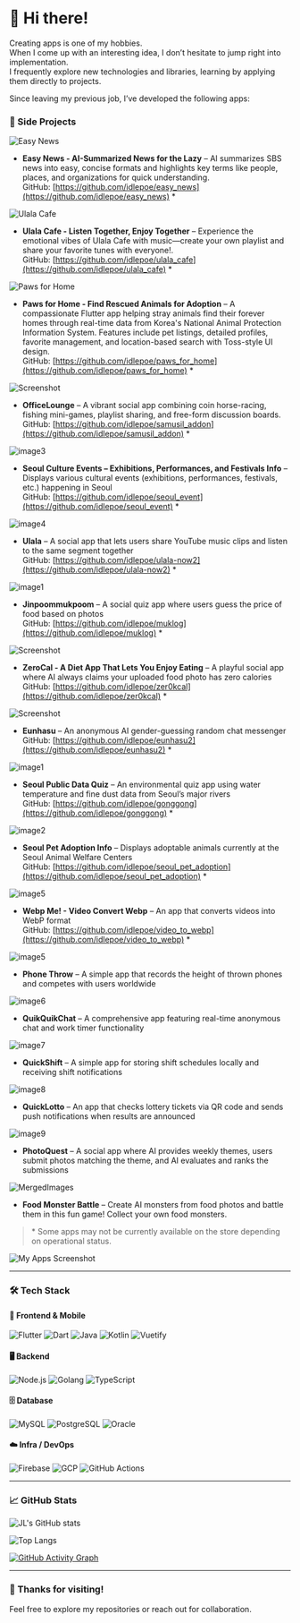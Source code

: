 # 👋 Hi there!

Creating apps is one of my hobbies.  
When I come up with an interesting idea, I don’t hesitate to jump right into implementation.  
I frequently explore new technologies and libraries, learning by applying them directly to projects.

Since leaving my previous job, I’ve developed the following apps:

### 📱 Side Projects

![Easy News](https://github.com/idlepoe/idlepoe/blob/main/0720203321588206.jpg)
- **Easy News - AI-Summarized News for the Lazy** – AI summarizes SBS news into easy, concise formats and highlights key terms like people, places, and organizations for quick understanding.  
  GitHub: [https://github.com/idlepoe/easy_news](https://github.com/idlepoe/easy_news) *
  
![Ulala Cafe](https://github.com/idlepoe/idlepoe/blob/main/0706200936156720.jpg?raw=true)
- **Ulala Cafe - Listen Together, Enjoy Together** – Experience the emotional vibes of Ulala Cafe with music—create your own playlist and share your favorite tunes with everyone!.  
  GitHub: [https://github.com/idlepoe/ulala_cafe](https://github.com/idlepoe/ulala_cafe) *

![Paws for Home](https://github.com/idlepoe/idlepoe/blob/main/0708163300249569.jpg?raw=true)
- **Paws for Home - Find Rescued Animals for Adoption** – A compassionate Flutter app helping stray animals find their forever homes through real-time data from Korea's National Animal Protection Information System. Features include pet listings, detailed profiles, favorite management, and location-based search with Toss-style UI design.  
  GitHub: [https://github.com/idlepoe/paws_for_home](https://github.com/idlepoe/paws_for_home) *
  
![Screenshot](https://github.com/idlepoe/idlepoe/blob/main/062612493065799.jpg?raw=true)
- **OfficeLounge** – A vibrant social app combining coin horse-racing, fishing mini-games, playlist sharing, and free-form discussion boards.  
  GitHub: [https://github.com/idlepoe/samusil_addon](https://github.com/idlepoe/samusil_addon) *

![image3](https://github.com/idlepoe/idlepoe/blob/main/0628002630385000.jpg?raw=true)
- **Seoul Culture Events – Exhibitions, Performances, and Festivals Info** – Displays various cultural events (exhibitions, performances, festivals, etc.) happening in Seoul  
  GitHub: [https://github.com/idlepoe/seoul_event](https://github.com/idlepoe/seoul_event) *

![image4](https://github.com/idlepoe/idlepoe/blob/main/0619074355771630.jpg?raw=true)
- **Ulala** – A social app that lets users share YouTube music clips and listen to the same segment together  
  GitHub: [https://github.com/idlepoe/ulala-now2](https://github.com/idlepoe/ulala-now2) *

![image1](https://github.com/idlepoe/idlepoe/blob/main/0928180321855769.jpg?raw=true)
- **Jinpoommukpoom** – A social quiz app where users guess the price of food based on photos  
  GitHub: [https://github.com/idlepoe/muklog](https://github.com/idlepoe/muklog) *

![Screenshot](https://github.com/idlepoe/idlepoe/blob/main/0628020952288110.jpg?raw=true)
- **ZeroCal - A Diet App That Lets You Enjoy Eating** – A playful social app where AI always claims your uploaded food photo has zero calories  
  GitHub: [https://github.com/idlepoe/zer0kcal](https://github.com/idlepoe/zer0kcal) *

![Screenshot](https://github.com/idlepoe/idlepoe/blob/main/0928180602297576.jpg?raw=true)
- **Eunhasu** – An anonymous AI gender-guessing random chat messenger  
  GitHub: [https://github.com/idlepoe/eunhasu2](https://github.com/idlepoe/eunhasu2) *

![image1](https://github.com/idlepoe/idlepoe/blob/main/0619074207796248.jpg?raw=true)
- **Seoul Public Data Quiz** – An environmental quiz app using water temperature and fine dust data from Seoul’s major rivers  
  GitHub: [https://github.com/idlepoe/gonggong](https://github.com/idlepoe/gonggong) *

![image2](https://github.com/idlepoe/idlepoe/blob/main/0619074251626233.jpg?raw=true)
- **Seoul Pet Adoption Info** – Displays adoptable animals currently at the Seoul Animal Welfare Centers  
  GitHub: [https://github.com/idlepoe/seoul_pet_adoption](https://github.com/idlepoe/seoul_pet_adoption) *

![image5](https://github.com/idlepoe/idlepoe/blob/main/0715202823453599.jpg?raw=true)
- **Webp Me! - Video Convert Webp** – An app that converts videos into WebP format  
  GitHub: [https://github.com/idlepoe/video_to_webp](https://github.com/idlepoe/video_to_webp) *

![image5](https://github.com/idlepoe/idlepoe/blob/main/0928174842636044.jpg?raw=true)
- **Phone Throw** – A simple app that records the height of thrown phones and competes with users worldwide

![image6](https://github.com/idlepoe/idlepoe/blob/main/0928175357797585.jpg?raw=true)
- **QuikQuikChat** – A comprehensive app featuring real-time anonymous chat and work timer functionality

![image7](https://github.com/idlepoe/idlepoe/blob/main/0928175628850095.jpg?raw=true)
- **QuickShift** – A simple app for storing shift schedules locally and receiving shift notifications

![image8](https://github.com/idlepoe/idlepoe/blob/main/0928175931816536.jpg?raw=true)
- **QuickLotto** – An app that checks lottery tickets via QR code and sends push notifications when results are announced

![image9](https://github.com/idlepoe/idlepoe/blob/main/0928180848438856.jpg?raw=true)
- **PhotoQuest** – A social app where AI provides weekly themes, users submit photos matching the theme, and AI evaluates and ranks the submissions

![MergedImages](https://github.com/idlepoe/idlepoe/blob/main/MergedImages.png?raw=true)
- **Food Monster Battle** – Create AI monsters from food photos and battle them in this fun game! Collect your own food monsters.  




> \* Some apps may not be currently available on the store depending on operational status.

![My Apps Screenshot](https://github.com/idlepoe/idlepoe/blob/main/image.png?raw=true)

---

### 🛠 Tech Stack

#### 📱 Frontend & Mobile
![Flutter](https://img.shields.io/badge/Flutter-02569B?style=flat-square&logo=flutter&logoColor=white)
![Dart](https://img.shields.io/badge/Dart-0175C2?style=flat-square&logo=dart&logoColor=white)
![Java](https://img.shields.io/badge/Java-007396?style=flat-square&logo=java&logoColor=white)
![Kotlin](https://img.shields.io/badge/Kotlin-7F52FF?style=flat-square&logo=kotlin&logoColor=white)
![Vuetify](https://img.shields.io/badge/Vuetify-1867C0?style=flat-square&logo=vuetify&logoColor=white)

#### 🖥 Backend
![Node.js](https://img.shields.io/badge/Node.js-339933?style=flat-square&logo=nodedotjs&logoColor=white)
![Golang](https://img.shields.io/badge/Go-00ADD8?style=flat-square&logo=go&logoColor=white)
![TypeScript](https://img.shields.io/badge/TypeScript-3178C6?style=flat-square&logo=typescript&logoColor=white)

#### 🗄 Database
![MySQL](https://img.shields.io/badge/MySQL-4479A1?style=flat-square&logo=mysql&logoColor=white)
![PostgreSQL](https://img.shields.io/badge/PostgreSQL-4169E1?style=flat-square&logo=postgresql&logoColor=white)
![Oracle](https://img.shields.io/badge/OracleDB-F80000?style=flat-square&logo=oracle&logoColor=white)

#### ☁️ Infra / DevOps
![Firebase](https://img.shields.io/badge/Firebase-FFCA28?style=flat-square&logo=firebase&logoColor=black)
![GCP](https://img.shields.io/badge/Google_Cloud-4285F4?style=flat-square&logo=googlecloud&logoColor=white)
![GitHub Actions](https://img.shields.io/badge/GitHub_Actions-2088FF?style=flat-square&logo=githubactions&logoColor=white)

---

### 📈 GitHub Stats

![JL's GitHub stats](https://github-readme-stats.vercel.app/api?username=idlepoe&show_icons=true&theme=tokyonight)

![Top Langs](https://github-readme-stats.vercel.app/api/top-langs/?username=idlepoe&layout=compact&theme=tokyonight)

[![GitHub Activity Graph](https://github-readme-activity-graph.vercel.app/graph?username=idlepoe&theme=github-compact)](https://github.com/Ashutosh00710/github-readme-activity-graph)

---

### 🙌 Thanks for visiting!

Feel free to explore my repositories or reach out for collaboration.
